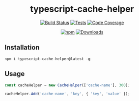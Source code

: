 <h1 align="center">typescript-cache-helper</h1>

<div align="center">
    
[![Build Status](https://dev.azure.com/kbrashears5/github/_apis/build/status/kbrashears5.typescript-cache-helper?branchName=master)](https://dev.azure.com/kbrashears5/github/_build/latest?definitionId=24&branchName=master)
[![Tests](https://img.shields.io/azure-devops/tests/kbrashears5/github/24)](https://img.shields.io/azure-devops/tests/kbrashears5/github/24)
[![Code Coverage](https://img.shields.io/azure-devops/coverage/kbrashears5/github/24)](https://img.shields.io/azure-devops/coverage/kbrashears5/github/24)

[![npm](https://img.shields.io/npm/v/typescript-cache-helper)](https://img.shields.io/npm/v/typescript-cache-helper)
[![Downloads](https://img.shields.io/npm/dt/typescript-cache-helper)](https://img.shields.io/npm/dt/typescript-cache-helper)
</div>

## Installation
```
npm i typescript-cache-helper@latest -g
```

## Usage
```typescript
const cacheHelper = new CacheHelper(['cache-name'], 300);

cacheHelper.Add('cache-name', 'key', { 'key', 'value' });
```